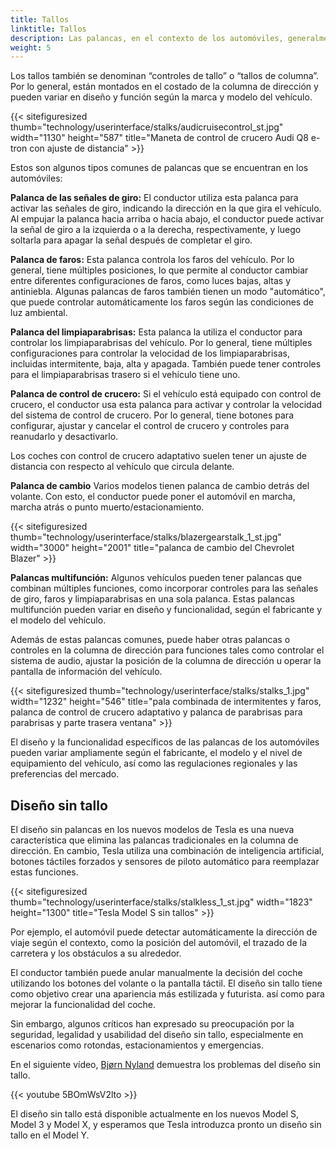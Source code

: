 ```yaml
---
title: Tallos
linktitle: Tallos
description: Las palancas, en el contexto de los automóviles, generalmente se refieren a los interruptores o palancas de control en la columna de dirección, que los conductores usan para operar diversas funciones del vehículo sin quitar las manos del volante.
weight: 5
---
```

<!-- markdownlint-disable MD033 -->

Los tallos también se denominan “controles de tallo” o “tallos de columna”. Por lo general, están montados en el costado de la columna de dirección y pueden variar en diseño y función según la marca y modelo del vehículo.

{{< sitefiguresized thumb="technology/userinterface/stalks/audicruisecontrol_st.jpg" width="1130" height="587" title="Maneta de control de crucero Audi Q8 e-tron con ajuste de distancia" >}}

Estos son algunos tipos comunes de palancas que se encuentran en los automóviles:

**Palanca de las señales de giro:** El conductor utiliza esta palanca para activar las señales de giro, indicando la dirección en la que gira el vehículo. Al empujar la palanca hacia arriba o hacia abajo, el conductor puede activar la señal de giro a la izquierda o a la derecha, respectivamente, y luego soltarla para apagar la señal después de completar el giro.

**Palanca de faros:** Esta palanca controla los faros del vehículo. Por lo general, tiene múltiples posiciones, lo que permite al conductor cambiar entre diferentes configuraciones de faros, como luces bajas, altas y antiniebla. Algunas palancas de faros también tienen un modo "automático", que puede controlar automáticamente los faros según las condiciones de luz ambiental.

**Palanca del limpiaparabrisas:** Esta palanca la utiliza el conductor para controlar los limpiaparabrisas del vehículo. Por lo general, tiene múltiples configuraciones para controlar la velocidad de los limpiaparabrisas, incluidas intermitente, baja, alta y apagada. También puede tener controles para el limpiaparabrisas trasero si el vehículo tiene uno.

**Palanca de control de crucero:** Si el vehículo está equipado con control de crucero, el conductor usa esta palanca para activar y controlar la velocidad del sistema de control de crucero. Por lo general, tiene botones para configurar, ajustar y cancelar el control de crucero y controles para reanudarlo y desactivarlo.

Los coches con control de crucero adaptativo suelen tener un ajuste de distancia con respecto al vehículo que circula delante.

**Palanca de cambio** Varios modelos tienen palanca de cambio detrás del volante. Con esto, el conductor puede poner el automóvil en marcha, marcha atrás o punto muerto/estacionamiento.

{{< sitefiguresized thumb="technology/userinterface/stalks/blazergearstalk_1_st.jpg" width="3000" height="2001" title="palanca de cambio del Chevrolet Blazer" >}}

**Palancas multifunción:** Algunos vehículos pueden tener palancas que combinan múltiples funciones, como incorporar controles para las señales de giro, faros y limpiaparabrisas en una sola palanca. Estas palancas multifunción pueden variar en diseño y funcionalidad, según el fabricante y el modelo del vehículo.

Además de estas palancas comunes, puede haber otras palancas o controles en la columna de dirección para funciones tales como controlar el sistema de audio, ajustar la posición de la columna de dirección u operar la pantalla de información del vehículo.

{{< sitefiguresized thumb="technology/userinterface/stalks/stalks_1.jpg" width="1232" height="546" title="pala combinada de intermitentes y faros, palanca de control de crucero adaptativo y palanca de parabrisas para parabrisas y parte trasera ventana" >}}

El diseño y la funcionalidad específicos de las palancas de los automóviles pueden variar ampliamente según el fabricante, el modelo y el nivel de equipamiento del vehículo, así como las regulaciones regionales y las preferencias del mercado.

## Diseño sin tallo

El diseño sin palancas en los nuevos modelos de Tesla es una nueva característica que elimina las palancas tradicionales en la columna de dirección. En cambio, Tesla utiliza una combinación de inteligencia artificial, botones táctiles forzados y sensores de piloto automático para reemplazar estas funciones.

{{< sitefiguresized thumb="technology/userinterface/stalks/stalkless_1_st.jpg" width="1823" height="1300" title="Tesla Model S sin tallos" >}}

Por ejemplo, el automóvil puede detectar automáticamente la dirección de viaje según el contexto, como la posición del automóvil, el trazado de la carretera y los obstáculos a su alrededor.

El conductor también puede anular manualmente la decisión del coche utilizando los botones del volante o la pantalla táctil. El diseño sin tallo tiene como objetivo crear una apariencia más estilizada y futurista.
así como para mejorar la funcionalidad del coche.

Sin embargo, algunos críticos han expresado su preocupación por la seguridad, legalidad y usabilidad del diseño sin tallo, especialmente en escenarios como rotondas, estacionamientos y emergencias.

En el siguiente vídeo, [Bjørn Nyland](../../../guides/evreviewers/#bjørn-nyland) demuestra los problemas del diseño sin tallo.

{{< youtube 5BOmWsV2lto >}}

El diseño sin tallo está disponible actualmente en los nuevos Model S, Model 3 y Model X, y esperamos que Tesla introduzca pronto un diseño sin tallo en el Model Y.
